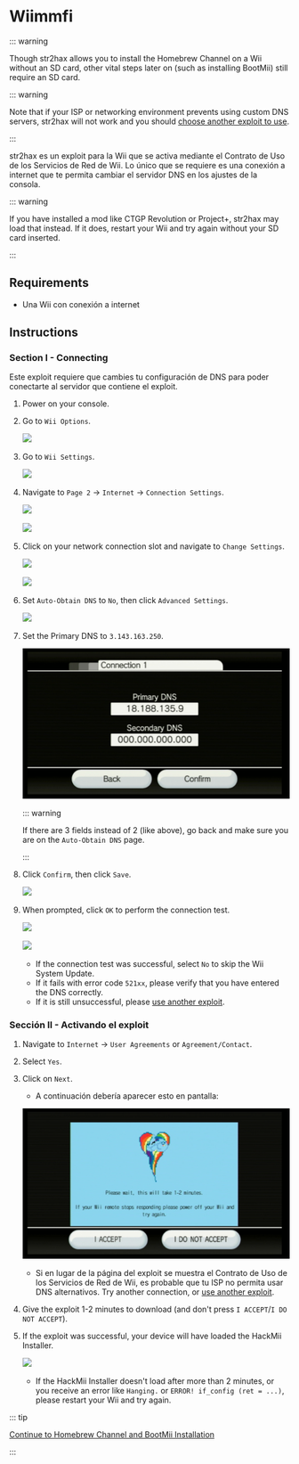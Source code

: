 # Wiimmfi

::: warning

Though str2hax allows you to install the Homebrew Channel on a Wii without an SD card, other vital steps later on (such as installing BootMii) still require an SD card.

::: warning

Note that if your ISP or networking environment prevents using custom DNS servers, str2hax will not work and you should [choose another exploit to use](get-started).

:::

str2hax es un exploit para la Wii que se activa mediante el Contrato de Uso de los Servicios de Red de Wii. Lo único que se requiere es una conexión a internet que te permita cambiar el servidor DNS en los ajustes de la consola.

::: warning

If you have installed a mod like CTGP Revolution or Project+, str2hax may load that instead. If it does, restart your Wii and try again without your SD card inserted.

:::

## Requirements

- Una Wii con conexión a internet

## Instructions

### Section I - Connecting

Este exploit requiere que cambies tu configuración de DNS para poder conectarte al servidor que contiene el exploit.

1. Power on your console.

2. Go to `Wii Options`.

   ![](/images/riiconnect24/Internet_1.png)

3. Go to `Wii Settings`.

   ![](/images/riiconnect24/Internet_2.png)

4. Navigate to `Page 2` -> `Internet` -> `Connection Settings`.

   ![](/images/riiconnect24/Internet_3.png)

   ![](/images/riiconnect24/Internet_4.png)

5. Click on your network connection slot and navigate to `Change Settings`.

   ![](/images/riiconnect24/Internet_5.png)

   ![](/images/riiconnect24/Internet_6.png)

6. Set `Auto-Obtain DNS` to `No`, then click `Advanced Settings`.

   ![](/images/riiconnect24/Internet_7.png)

7. Set the Primary DNS to `3.143.163.250`.

   ![](/images/exploits/str2hax/dns.png)

   ::: warning

   If there are 3 fields instead of 2 (like above), go back and make sure you are on the `Auto-Obtain DNS` page.

   :::

8. Click `Confirm`, then click `Save`.

   ![](/images/riiconnect24/Internet_10.png)

9. When prompted, click `OK` to perform the connection test.

   ![](/images/riiconnect24/Internet_11.png)

   ![](/images/riiconnect24/Internet_12.png)

   - If the connection test was successful, select `No` to skip the Wii System Update.
   - If it fails with error code `521xx`, please verify that you have entered the DNS correctly.
   - If it is still unsuccessful, please [use another exploit](get-started).

### Sección II - Activando el exploit

1. Navigate to `Internet` -> `User Agreements` or `Agreement/Contact`.

2. Select `Yes`.

3. Click on `Next`.

   - A continuación debería aparecer esto en pantalla:

   ![](/images/exploits/str2hax/EULA.png)

   - Si en lugar de la página del exploit se muestra el Contrato de Uso de los Servicios de Red de Wii, es probable que tu ISP no permita usar DNS alternativos. Try another connection, or [use another exploit](get-started).

4. Give the exploit 1-2 minutes to download (and don't press `I ACCEPT`/`I DO NOT ACCEPT`).

5. If the exploit was successful, your device will have loaded the HackMii Installer.

   ![](/images/hackmii/scam.png)

   - If the HackMii Installer doesn't load after more than 2 minutes, or you receive an error like `Hanging.` or `ERROR! if_config (ret = ...)`, please restart your Wii and try again.

::: tip

[Continue to Homebrew Channel and BootMii Installation](hbc)

:::
